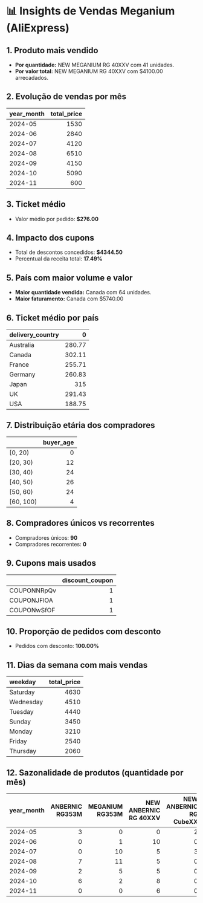 
# 📊 Insights de Vendas Meganium (AliExpress)

## 1. Produto mais vendido
- **Por quantidade:** NEW MEGANIUM RG 40XXV com 41 unidades.
- **Por valor total:** NEW MEGANIUM RG 40XXV com $4100.00 arrecadados.

## 2. Evolução de vendas por mês
| year_month   |   total_price |
|:-------------|--------------:|
| 2024-05      |          1530 |
| 2024-06      |          2840 |
| 2024-07      |          4120 |
| 2024-08      |          6510 |
| 2024-09      |          4150 |
| 2024-10      |          5090 |
| 2024-11      |           600 |

## 3. Ticket médio
- Valor médio por pedido: **$276.00**

## 4. Impacto dos cupons
- Total de descontos concedidos: **$4344.50**
- Percentual da receita total: **17.49%**

## 5. País com maior volume e valor
- **Maior quantidade vendida:** Canada com 64 unidades.
- **Maior faturamento:** Canada com $5740.00

## 6. Ticket médio por país
| delivery_country   |      0 |
|:-------------------|-------:|
| Australia          | 280.77 |
| Canada             | 302.11 |
| France             | 255.71 |
| Germany            | 260.83 |
| Japan              | 315    |
| UK                 | 291.43 |
| USA                | 188.75 |

## 7. Distribuição etária dos compradores
|           |   buyer_age |
|:----------|------------:|
| [0, 20)   |           0 |
| [20, 30)  |          12 |
| [30, 40)  |          24 |
| [40, 50)  |          26 |
| [50, 60)  |          24 |
| [60, 100) |           4 |

## 8. Compradores únicos vs recorrentes
- Compradores únicos: **90**
- Compradores recorrentes: **0**

## 9. Cupons mais usados
|             |   discount_coupon |
|:------------|------------------:|
| COUPONNRpQv |                 1 |
| COUPONJFlOA |                 1 |
| COUPONwSfOF |                 1 |

## 10. Proporção de pedidos com desconto
- Pedidos com desconto: **100.00%**

## 11. Dias da semana com mais vendas
| weekday   |   total_price |
|:----------|--------------:|
| Saturday  |          4630 |
| Wednesday |          4510 |
| Tuesday   |          4440 |
| Sunday    |          3450 |
| Monday    |          3210 |
| Friday    |          2540 |
| Thursday  |          2060 |

## 12. Sazonalidade de produtos (quantidade por mês)
| year_month   |   ANBERNIC RG353M |   MEGANIUM RG353M |   NEW ANBERNIC RG 40XXV |   NEW ANBERNIC RG CubeXX |   NEW ANBERNIC RG28XX |   NEW ANBERNIC RG35XX |   NEW MEGANIUM RG 40XXV |   NEW MEGANIUM RG CubeXX |   NEW MEGANIUM RG28XX |   NEW MEGANIUM RG35XX |
|:-------------|------------------:|------------------:|------------------------:|-------------------------:|----------------------:|----------------------:|------------------------:|-------------------------:|----------------------:|----------------------:|
| 2024-05      |                 3 |                 0 |                       0 |                        2 |                     0 |                     0 |                       8 |                        3 |                     0 |                     0 |
| 2024-06      |                 0 |                 1 |                      10 |                        0 |                     1 |                     0 |                       5 |                        8 |                     1 |                     5 |
| 2024-07      |                 0 |                10 |                       5 |                        3 |                     0 |                    12 |                       1 |                        4 |                     6 |                     4 |
| 2024-08      |                 7 |                11 |                       5 |                        0 |                     3 |                     8 |                      11 |                        7 |                     9 |                     9 |
| 2024-09      |                 2 |                 5 |                       5 |                        0 |                     0 |                     0 |                      15 |                        5 |                     5 |                     7 |
| 2024-10      |                 6 |                 2 |                       8 |                        0 |                     4 |                     3 |                       1 |                        9 |                    15 |                    11 |
| 2024-11      |                 0 |                 0 |                       6 |                        0 |                     0 |                     0 |                       0 |                        0 |                     0 |                     0 |
